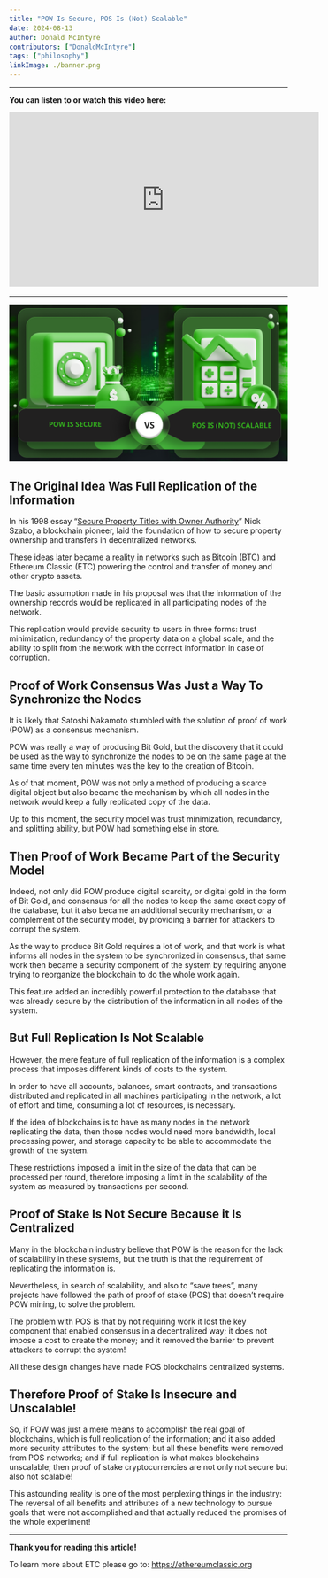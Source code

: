 ```yaml
---
title: "POW Is Secure, POS Is (Not) Scalable"
date: 2024-08-13
author: Donald McIntyre
contributors: ["DonaldMcIntyre"]
tags: ["philosophy"]
linkImage: ./banner.png
---
```


---
**You can listen to or watch this video here:**

<iframe width="560" height="315" src="https://www.youtube.com/embed/Nh2OPLswPSY" title="YouTube video player" frameborder="0" allow="accelerometer; autoplay; clipboard-write; encrypted-media; gyroscope; picture-in-picture; web-share" allowfullscreen></iframe>

---

![](./banner.png)

## The Original Idea Was Full Replication of the Information

In his 1998 essay “[Secure Property Titles with Owner Authority](https://nakamotoinstitute.org/library/secure-property-titles/)” Nick Szabo, a blockchain pioneer, laid the foundation of how to secure property ownership and transfers in decentralized networks.

These ideas later became a reality in networks such as Bitcoin (BTC) and Ethereum Classic (ETC) powering the control and transfer of money and other crypto assets.

The basic assumption made in his proposal was that the information of the ownership records would be replicated in all participating nodes of the network.

This replication would provide security to users in three forms: trust minimization, redundancy of the property data on a global scale, and the ability to split from the network with the correct information in case of corruption.

## Proof of Work Consensus Was Just a Way To Synchronize the Nodes

It is likely that Satoshi Nakamoto stumbled with the solution of proof of work (POW) as a consensus mechanism. 

POW was really a way of producing Bit Gold, but the discovery that it could be used as the way to synchronize the nodes to be on the same page at the same time every ten minutes was the key to the creation of Bitcoin.

As of that moment, POW was not only a method of producing a scarce digital object but also became the mechanism by which all nodes in the network would keep a fully replicated copy of the data.

Up to this moment, the security model was trust minimization, redundancy, and splitting ability, but POW had something else in store.

## Then Proof of Work Became Part of the Security Model

Indeed, not only did POW produce digital scarcity, or digital gold in the form of Bit Gold, and consensus for all the nodes to keep the same exact copy of the database, but it also became an additional security mechanism, or a complement of the security model, by providing a barrier for attackers to corrupt the system.

As the way to produce Bit Gold requires a lot of work, and that work is what informs all nodes in the system to be synchronized in consensus, that same work then became a security component of the system by requiring anyone trying to reorganize the blockchain to do the whole work again. 

This feature added an incredibly powerful protection to the database that was already secure by the distribution of the information in all nodes of the system.

## But Full Replication Is Not Scalable

However, the mere feature of full replication of the information is a complex process that imposes different kinds of costs to the system.

In order to have all accounts, balances, smart contracts, and transactions distributed and replicated in all machines participating in the network, a lot of effort and time, consuming a lot of resources, is necessary.

If the idea of blockchains is to have as many nodes in the network replicating the data, then those nodes would need more bandwidth, local processing power, and storage capacity to be able to accommodate the growth of the system.

These restrictions imposed a limit in the size of the data that can be processed per round, therefore imposing a limit in the scalability of the system as measured by transactions per second.

## Proof of Stake Is Not Secure Because it Is Centralized

Many in the blockchain industry believe that POW is the reason for the lack of scalability in these systems, but the truth is that the requirement of replicating the information is.

Nevertheless, in search of scalability, and also to “save trees”, many projects have followed the path of proof of stake (POS) that doesn’t require POW mining, to solve the problem.

The problem with POS is that by not requiring work it lost the key component that enabled consensus in a decentralized way; it does not impose a cost to create the money; and it removed the barrier to prevent attackers to corrupt the system!

All these design changes have made POS blockchains centralized systems.

## Therefore Proof of Stake Is Insecure and Unscalable!

So, if POW was just a mere means to accomplish the real goal of blockchains, which is full replication of the information; and it also added more security attributes to the system; but all these benefits were removed from POS networks; and if full replication is what makes blockchains unscalable; then proof of stake cryptocurrencies are not only not secure but also not scalable!

This astounding reality is one of the most perplexing things in the industry: The reversal of all benefits and attributes of a new technology to pursue goals that were not accomplished and that actually reduced the promises of the whole experiment!

---

**Thank you for reading this article!**

To learn more about ETC please go to: https://ethereumclassic.org
